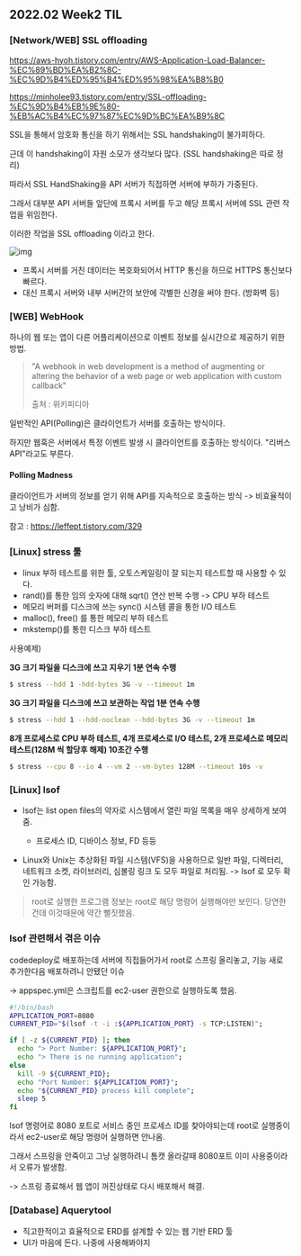 ## 2022.02 Week2 TIL

### [Network/WEB] SSL offloading

https://aws-hyoh.tistory.com/entry/AWS-Application-Load-Balancer-%EC%89%BD%EA%B2%8C-%EC%9D%B4%ED%95%B4%ED%95%98%EA%B8%B0

https://minholee93.tistory.com/entry/SSL-offloading-%EC%9D%B4%EB%9E%80-%EB%AC%B4%EC%97%87%EC%9D%BC%EA%B9%8C



SSL을 통해서 암호화 통신을 하기 위해서는 SSL handshaking이 불가피하다.

근데 이 handshaking이 자원 소모가 생각보다 많다. (SSL handshaking은 따로 정리)

따라서 SSL HandShaking을 API 서버가 직접하면 서버에 부하가 가중된다.



그래서 대부분 API 서버들 앞단에 프록시 서버를 두고 해당 프록시 서버에 SSL 관련 작업을 위임한다. 

이러한 작업을 SSL offloading 이라고 한다.



![img](D:/til/img.png)



- 프록시 서버를 거친 데이터는 복호화되어서 HTTP 통신을 하므로 HTTPS 통신보다 빠르다.
- 대신 프록시 서버와 내부 서버간의 보안에 각별한 신경을 써야 한다. (방화벽 등)





### [WEB] WebHook

하나의 웹 또는 앱이 다른 어플리케이션으로 이벤트 정보를 실시간으로 제공하기 위한 방법.

> "A webhook in web development is a method of augmenting or altering the behavior of a web page or web application with custom callback" 
>
> 출처 : 위키피디아

일반적인 API(Polling)은 클라이언트가 서버를 호출하는 방식이다. 

하지만 웹훅은 서버에서 특정 이벤트 발생 시 클라이언트를 호출하는 방식이다. "리버스 API"라고도 부른다.



#### Polling Madness

클라이언트가 서버의 정보를 얻기 위해 API를 지속적으로 호출하는 방식 -> 비효율적이고 낭비가 심함.

참고 : https://leffept.tistory.com/329



### [Linux] stress 툴

- linux 부하 테스트를 위한 툴, 오토스케일링이 잘 되는지 테스트할 때 사용할 수 있다.
- rand()를 통한 임의 숫자에 대해 sqrt() 연산 반복 수행 -> CPU 부하 테스트
- 메모리 버퍼를 디스크에 쓰는 sync() 시스템 콜을 통한 I/O 테스트
- malloc(), free() 를 통한 메모리 부하 테스트
- mkstemp()를 통한 디스크 부하 테스트



사용예제)

**3G 크기 파일을 디스크에 쓰고 지우기 1분 연속 수행**

```bash
$ stress --hdd 1 -hdd-bytes 3G -v --timeout 1m
```

**3G 크기 파일을 디스크에 쓰고 보관하는 작업 1분 연속 수행**

```bash
$ stress --hdd 1 --hdd-noclean --hdd-bytes 3G -v --timeout 1m
```

**8개 프로세스로 CPU 부하 테스트, 4개 프로세스로 I/O 테스트, 2개 프로세스로 메모리 테스트(128M 씩 할당후 해제) 10초간 수행**

```bash
$ stress --cpu 8 --io 4 --vm 2 --vm-bytes 128M --timeout 10s -v
```

### [Linux] lsof

- lsof는 list open files의 약자로 시스템에서 열린 파일 목록을 매우 상세하게 보여줌.
  - 프로세스 ID, 디바이스 정보, FD 등등

- Linux와 Unix는 추상화된 파일 시스템(VFS)을 사용하므로 일반 파일, 디렉터리, 네트워크 소켓, 라이브러리, 심볼링 링크 도 모두 파일로 처리됨. -> lsof 로 모두 확인 가능함.

> root로 실행한 프로그램 정보는 root로 해당 명령어 실행해야만 보인다. 당연한건데 이것때문에 약간 뻘짓했음.

### lsof 관련해서 겪은 이슈

codedeploy로 배포하는데 서버에 직접들어가서 root로 스프링 올리놓고, 기능 새로 추가한다음 배포하려니 안됐던 이슈

-> appspec.yml은 스크립트를 ec2-user 권한으로 실행하도록 했음.

```bash
#!/bin/bash
APPLICATION_PORT=8080
CURRENT_PID="$(lsof -t -i :${APPLICATION_PORT} -s TCP:LISTEN)";

if [ -z ${CURRENT_PID} ]; then
  echo "> Port Number: ${APPLICATION_PORT}";
  echo "> There is no running application";
else
  kill -9 ${CURRENT_PID};
  echo "Port Number: ${APPLICATION_PORT}";
  echo "${CURRENT_PID} process kill complete";
  sleep 5
fi

```

lsof 명령어로 8080 포트로 서비스 중인 프로세스 ID를 찾아야되는데 root로 실행중이라서 ec2-user로 해당 명령어 실행하면 안나옴.

그래서 스프링을 안죽이고 그냥 실행하려니 톰캣 올라갈때 8080포트 이미 사용중이라서 오류가 발생함.

-> 스프링 종료해서 웹 앱이 꺼진상태로 다시 배포해서 해결.





### [Database] Aquerytool

- 직고한적이고 효율적으로 ERD를 설계할 수 있는 웹 기반 ERD 툴
- UI가 마음에 든다. 나중에 사용해봐야지